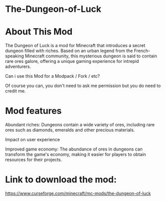 # The-Dungeon-of-Luck



# About This Mod

 
The Dungeon of Luck is a mod for Minecraft that introduces a secret dungeon filled with riches. Based on an urban legend from the French-speaking Minecraft community, this mysterious dungeon is said to contain rare ores galore, offering a unique gaming experience for intrepid adventurers.

 
Can i use this Mod for a Modpack / Fork / etc?

 

Of course you can, you don't need to ask me permission but you do need to credit me.

 
# Mod features
Abundant riches: Dungeons contain a wide variety of ores, including rare ores such as diamonds, emeralds and other precious materials.

 
Impact on user experience

 
Improved game economy: The abundance of ores in dungeons can transform the game's economy, making it easier for players to obtain resources for their projects.


# Link to download the mod:

https://www.curseforge.com/minecraft/mc-mods/the-dungeon-of-luck
